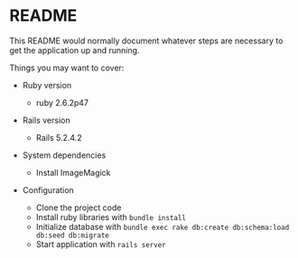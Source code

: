 # README

This README would normally document whatever steps are necessary to get the
application up and running.

Things you may want to cover:

* Ruby version

  - ruby 2.6.2p47

* Rails  version
  - Rails 5.2.4.2

* System dependencies

  - Install ImageMagick

* Configuration
  - Clone the project code
  - Install ruby libraries with `bundle install`
  - Initialize database with `bundle exec rake db:create db:schema:load db:seed db:migrate`
  - Start application with `rails server`
